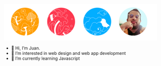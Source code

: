 ![Juan Camilo Orjuela](https://github.com/NishiNegi/NishiNegi/blob/main/NishiNegi%20Header.png)

- 👋 Hi, I’m Juan.
- 👀 I’m interested in web design and web app development
- 🌱 I’m currently learning Javascript
